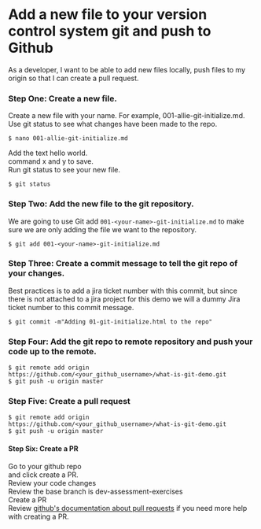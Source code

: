 # Add a new file to your version control system git and push to Github 

As a developer, I want to be able to add new files locally, push files to my origin so that I can create a pull request. 

### Step One: Create a new file. 
Create a new file with your name. For example, 001-allie-git-initialize.md. 
Use git status to see what changes have been made to the repo.

```
$ nano 001-allie-git-initialize.md
```
Add the text hello world. \
command x and y to save.  \
Run git status to see your new file. 

```
$ git status
```

### Step Two: Add the new file to the git repository. 
We are going to use Git add `001-<your-name>-git-initialize.md` to make sure we are only adding the file we want to the repository.
```
$ git add 001-<your-name>-git-initialize.md
```

### Step Three: Create a commit message to tell the git repo of your changes. 
Best practices is to add a jira ticket number with this commit, but since there is not attached to a jira project for this demo we will a dummy Jira ticket number to this commit message.
```
$ git commit -m"Adding 01-git-initialize.html to the repo"
```

### Step Four: Add the git repo to remote repository and push your code up to the remote.
```
$ git remote add origin https://github.com/<your_github_username>/what-is-git-demo.git
$ git push -u origin master
```

### Step Five: Create a pull request
```
$ git remote add origin https://github.com/<your_github_username>/what-is-git-demo.git
$ git push -u origin master
```

#### Step Six: Create a PR
Go to your github repo \
and click create a PR. \
Review your code changes \
Review the base branch is dev-assessment-exercises \
Create a PR \
Review [github's documentation about pull requests](https://help.github.com/en/github/collaborating-with-issues-and-pull-requests/creating-a-pull-request-from-a-fork) if you need more help with creating a PR.